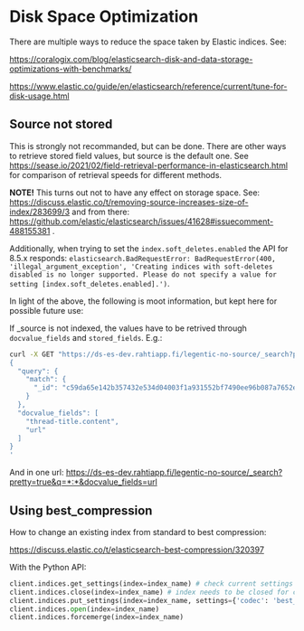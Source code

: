 # Disk Space Optimization

There are multiple ways to reduce the space taken by Elastic indices. See:

https://coralogix.com/blog/elasticsearch-disk-and-data-storage-optimizations-with-benchmarks/

https://www.elastic.co/guide/en/elasticsearch/reference/current/tune-for-disk-usage.html


## Source not stored

This is strongly not recommanded, but can be done. There are other ways to retrieve stored field values, but source is the default one. See https://sease.io/2021/02/field-retrieval-performance-in-elasticsearch.html for comparison of retrieval speeds for different methods.

**NOTE!** This turns out not to have any effect on storage space. See: https://discuss.elastic.co/t/removing-source-increases-size-of-index/283699/3 and from there: https://github.com/elastic/elasticsearch/issues/41628#issuecomment-488155381 .

Additionally, when trying to set the `index.soft_deletes.enabled` the API for 8.5.x responds: `elasticsearch.BadRequestError: BadRequestError(400, 'illegal_argument_exception', 'Creating indices with soft-deletes disabled is no longer supported. Please do not specify a value for setting [index.soft_deletes.enabled].')`.

In light of the above, the following is moot information, but kept here for possible future use:

If \_source is not indexed, the values have to be retrived through `docvalue_fields` and `stored_fields`. E.g.:

```bash
curl -X GET "https://ds-es-dev.rahtiapp.fi/legentic-no-source/_search?pretty" -H 'Content-Type: application/json' -d'
{
  "query": {
    "match": {
      "_id": "c59da65e142b357432e534d04003f1a931552bf7490ee96b087a7652e004aeb"
    }
  },
  "docvalue_fields": [
    "thread-title.content",
    "url"
  ]
}
'
```

And in one url: https://ds-es-dev.rahtiapp.fi/legentic-no-source/_search?pretty=true&q=*:*&docvalue_fields=url

## Using best_compression

How to change an existing index from standard to best compression:

https://discuss.elastic.co/t/elasticsearch-best-compression/320397

With the Python API:

```Python
client.indices.get_settings(index=index_name) # check current settings
client.indices.close(index=index_name) # index needs to be closed for codec setting to be changeable
client.indices.put_settings(index=index_name, settings={'codec': 'best_compression'})
client.indices.open(index=index_name)
client.indices.forcemerge(index=index_name)

```
